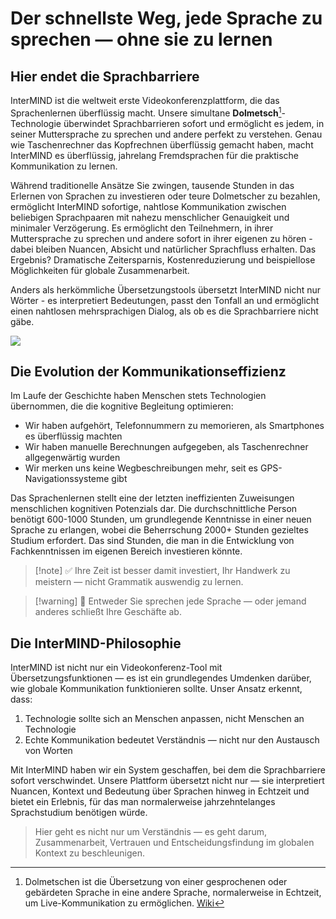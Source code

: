 # Der schnellste Weg, jede Sprache zu sprechen — ohne sie zu lernen

## Hier endet die Sprachbarriere

InterMIND ist die weltweit erste Videokonferenzplattform, die das Sprachenlernen überflüssig macht. Unsere simultane **Dolmetsch**[^1]-Technologie überwindet Sprachbarrieren sofort und ermöglicht es jedem, in seiner Muttersprache zu sprechen und andere perfekt zu verstehen. Genau wie Taschenrechner das Kopfrechnen überflüssig gemacht haben, macht InterMIND es überflüssig, jahrelang Fremdsprachen für die praktische Kommunikation zu lernen.

Während traditionelle Ansätze Sie zwingen, tausende Stunden in das Erlernen von Sprachen zu investieren oder teure Dolmetscher zu bezahlen, ermöglicht InterMIND sofortige, nahtlose Kommunikation zwischen beliebigen Sprachpaaren mit nahezu menschlicher Genauigkeit und minimaler Verzögerung. Es ermöglicht den Teilnehmern, in ihrer Muttersprache zu sprechen und andere sofort in ihrer eigenen zu hören - dabei bleiben Nuancen, Absicht und natürlicher Sprachfluss erhalten. Das Ergebnis? Dramatische Zeitersparnis, Kostenreduzierung und beispiellose Möglichkeiten für globale Zusammenarbeit.

Anders als herkömmliche Übersetzungstools übersetzt InterMIND nicht nur Wörter - es interpretiert Bedeutungen, passt den Tonfall an und ermöglicht einen nahtlosen mehrsprachigen Dialog, als ob es die Sprachbarriere nicht gäbe.

[^1]: Dolmetschen ist die Übersetzung von einer gesprochenen oder gebärdeten Sprache in eine andere Sprache, normalerweise in Echtzeit, um Live-Kommunikation zu ermöglichen. [Wiki](https://en.wikipedia.org/wiki/Language_interpretation)

![](/1d.png)

## Die Evolution der Kommunikationseffizienz

Im Laufe der Geschichte haben Menschen stets Technologien übernommen, die die kognitive Begleitung optimieren:

- Wir haben aufgehört, Telefonnummern zu memorieren, als Smartphones es überflüssig machten
- Wir haben manuelle Berechnungen aufgegeben, als Taschenrechner allgegenwärtig wurden
- Wir merken uns keine Wegbeschreibungen mehr, seit es GPS-Navigationssysteme gibt

Das Sprachenlernen stellt eine der letzten ineffizienten Zuweisungen menschlichen kognitiven Potenzials dar. Die durchschnittliche Person benötigt 600-1000 Stunden, um grundlegende Kenntnisse in einer neuen Sprache zu erlangen, wobei die Beherrschung 2000+ Stunden gezieltes Studium erfordert. Das sind Stunden, die man in die Entwicklung von Fachkenntnissen im eigenen Bereich investieren könnte.

> [!note] ✅ Ihre Zeit ist besser damit investiert, Ihr Handwerk zu meistern — nicht Grammatik auswendig zu lernen.

> [!warning] 🛑 Entweder Sie sprechen jede Sprache — oder jemand anderes schließt Ihre Geschäfte ab.

## Die InterMIND-Philosophie

InterMIND ist nicht nur ein Videokonferenz-Tool mit Übersetzungsfunktionen — es ist ein grundlegendes Umdenken darüber, wie globale Kommunikation funktionieren sollte. Unser Ansatz erkennt, dass:

1. Technologie sollte sich an Menschen anpassen, nicht Menschen an Technologie
2. Echte Kommunikation bedeutet Verständnis — nicht nur den Austausch von Worten

Mit InterMIND haben wir ein System geschaffen, bei dem die Sprachbarriere sofort verschwindet. Unsere Plattform übersetzt nicht nur — sie interpretiert Nuancen, Kontext und Bedeutung über Sprachen hinweg in Echtzeit und bietet ein Erlebnis, für das man normalerweise jahrzehntelanges Sprachstudium benötigen würde.

> Hier geht es nicht nur um Verständnis — es geht darum, Zusammenarbeit, Vertrauen und Entscheidungsfindung im globalen Kontext zu beschleunigen.
